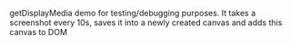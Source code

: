 getDisplayMedia demo for testing/debugging purposes. It takes a screenshot every 10s, saves it into a newly created canvas and adds this canvas to DOM
